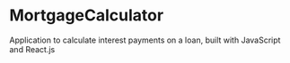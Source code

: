 # MortgageCalculator
Application to calculate interest payments on a loan, built with JavaScript and React.js
